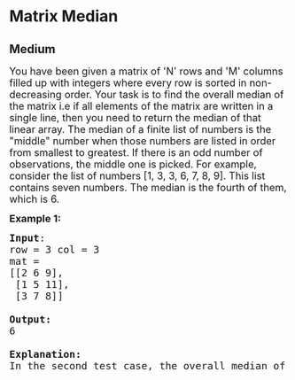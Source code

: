 # Matrix Median
## Medium
<div class="problems_problem_content__Xm_eO"><p><span style="font-size:18px">You have been given a matrix of 'N' rows and 'M' columns filled up with integers where every row is sorted in non-decreasing order. Your task is to find the overall median of the matrix i.e if all elements of the matrix are written in a single line, then you need to return the median of that linear array.
The median of a finite list of numbers is the "middle" number when those numbers are listed in order from smallest to greatest. If there is an odd number of observations, the middle one is picked. For example, consider the list of numbers [1, 3, 3, 6, 7, 8, 9]. This list contains seven numbers.
The median is the fourth of them, which is 6.</span></p>

<p><span style="font-size:18px"><strong>Example 1:</strong></span></p>

<pre><span style="font-size:18px"><strong>Input</strong>:
row = 3 col = 3
mat = 
[[2 6 9],
 [1 5 11],
 [3 7 8]]

<strong>Output:</strong>
6

<strong>Explanation:</strong>
In the second test case, the overall median of the matrix is 6.

</span>
</div>
